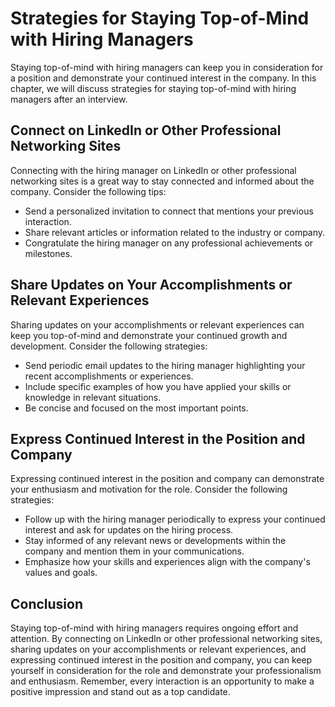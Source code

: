 Strategies for Staying Top-of-Mind with Hiring Managers
====================================================================================================

Staying top-of-mind with hiring managers can keep you in consideration for a position and demonstrate your continued interest in the company. In this chapter, we will discuss strategies for staying top-of-mind with hiring managers after an interview.

Connect on LinkedIn or Other Professional Networking Sites
----------------------------------------------------------

Connecting with the hiring manager on LinkedIn or other professional networking sites is a great way to stay connected and informed about the company. Consider the following tips:

* Send a personalized invitation to connect that mentions your previous interaction.
* Share relevant articles or information related to the industry or company.
* Congratulate the hiring manager on any professional achievements or milestones.

Share Updates on Your Accomplishments or Relevant Experiences
-------------------------------------------------------------

Sharing updates on your accomplishments or relevant experiences can keep you top-of-mind and demonstrate your continued growth and development. Consider the following strategies:

* Send periodic email updates to the hiring manager highlighting your recent accomplishments or experiences.
* Include specific examples of how you have applied your skills or knowledge in relevant situations.
* Be concise and focused on the most important points.

Express Continued Interest in the Position and Company
------------------------------------------------------

Expressing continued interest in the position and company can demonstrate your enthusiasm and motivation for the role. Consider the following strategies:

* Follow up with the hiring manager periodically to express your continued interest and ask for updates on the hiring process.
* Stay informed of any relevant news or developments within the company and mention them in your communications.
* Emphasize how your skills and experiences align with the company's values and goals.

Conclusion
----------

Staying top-of-mind with hiring managers requires ongoing effort and attention. By connecting on LinkedIn or other professional networking sites, sharing updates on your accomplishments or relevant experiences, and expressing continued interest in the position and company, you can keep yourself in consideration for the role and demonstrate your professionalism and enthusiasm. Remember, every interaction is an opportunity to make a positive impression and stand out as a top candidate.
